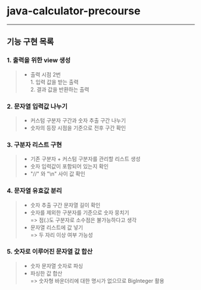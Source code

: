 # java-calculator-precourse

<hr>

## 기능 구현 목록
### 1. 출력을 위한 view 생성
>* 출력 시점 2번<br>1. 입력 값을 받는 출력<br>2. 결과 값을 반환하는 출력

### 2. 문자열 입력값 나누기
>* 커스텀 구분자 구간과 숫자 추출 구간 나누기
>* 숫자의 등장 시점을 기준으로 전후 구간 확인

### 3. 구분자 리스트 구현
>* 기존 구분자 + 커스텀 구분자를 관리할 리스트 생성
>* 숫자 입력값이 포함되어 있는지 확인
>* "//" 와 "\n" 사이 값 확인

### 4. 문자열 유효값 분리
>* 숫자 추출 구간 문자열 길이 확인
>* 숫자를 제외한 구분자를 기준으로 숫자 뭉치기<br>=> 점(.)도 구분자로 소수점은 불가능하다고 생각
>* 문자열 리스트에 값 넣기<br>=> 두 자리 이상 여부 가능성

### 5. 숫자로 이루어진 문자열 값 합산
>* 숫자 문자열 숫자로 파싱
>* 파싱한 값 합산<br>=> 숫자형 바운더리에 대한 명시가 없으므로 BigInteger 활용

